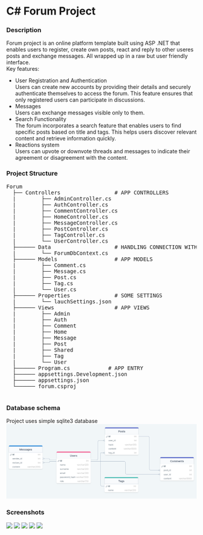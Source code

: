 # C# Forum Project
### Description

Forum project is an online platform template built using ASP .NET that enables users to register, create own posts, react and reply to other useres posts and exchange messages. All wrapped up in a raw but user friendly interface.  
Key features:  
* <dt> User Registration and Authentication </dt> Users can create new accounts by providing their details and securely authenticate themselves to access the forum. This feature ensures that only registered users can participate in discussions.  
* <dt> Messages </dt> Users can exchange messages visible only to them.  
* <dt> Search Functionality </dt> The forum incorporates a search feature that enables users to find specific posts based on title and tags. This helps users discover relevant content and retrieve information quickly.  
* <dt> Reactions system </dt> Users can upvote or downvote threads and messages to indicate their agreement or disagreement with the content.   

### Project Structure
<pre>
Forum   
  ├── Controllers                 # APP CONTROLLERS  
  |        ├── AdminController.cs  
  |        ├── AuthController.cs    
  |        ├── CommentController.cs  
  |        ├── HomeController.cs  
  |        ├── MessageController.cs  
  |        ├── PostController.cs  
  |        ├── TagController.cs  
  |        └── UserController.cs  
  ├────── Data                    # HANDLING CONNECTION WITH DATABASE  
  |        └── ForumDbContext.cs  
  ├────── Models                  # APP MODELS  
  |        ├── Comment.cs  
  |        ├── Message.cs  
  |        ├── Post.cs  
  |        ├── Tag.cs  
  |        └── User.cs    
  ├────── Properties              # SOME SETTINGS  
  |        └── lauchSettings.json  
  ├────── Views                   # APP VIEWS    
  |        ├── Admin    
  |        ├── Auth    
  |        ├── Comment    
  |        ├── Home     
  |        ├── Message   
  |        ├── Post   
  |        ├── Shared   
  |        ├── Tag  
  |        └── User  
  ├────── Program.cs            # APP ENTRY  
  ├────── appsettings.Development.json  
  ├────── appsettings.json  
  └────── forum.csproj  
  </pre>
  
  
### Database schema
Project uses simple sqlite3 database  
![](https://github.com/witek3100/C--Projekt/blob/main/assets/database_schema.png)

### Screenshots
![](https://github.com/witek3100/C--Projekt/blob/main/assets/Screenshot1)
![](https://github.com/witek3100/C--Projekt/blob/main/assets/Screenshot2)
![](https://github.com/witek3100/C--Projekt/blob/main/assets/Screenshot3)
![](https://github.com/witek3100/C--Projekt/blob/main/assets/Screenshot4)
![](https://github.com/witek3100/C--Projekt/blob/main/assets/Screenshot5)
